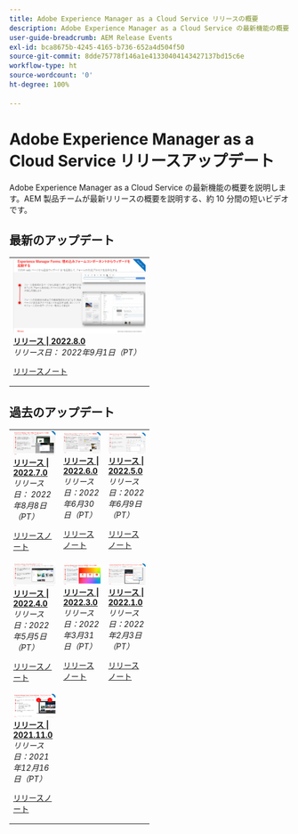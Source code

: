 ```yaml
---
title: Adobe Experience Manager as a Cloud Service リリースの概要
description: Adobe Experience Manager as a Cloud Service の最新機能の概要の説明
user-guide-breadcrumb: AEM Release Events
exl-id: bca8675b-4245-4165-b736-652a4d504f50
source-git-commit: 8dde75778f146a1e41330404143427137bd15c6e
workflow-type: ht
source-wordcount: '0'
ht-degree: 100%

---
```



# Adobe Experience Manager as a Cloud Service リリースアップデート

Adobe Experience Manager as a Cloud Service の最新機能の概要を説明します。AEM 製品チームが最新リリースの概要を説明する、約 10 分間の短いビデオです。

## 最新のアップデート

<table style="max-width: 50%;">
  <tr>
    <td>
      <a href="./2022/2022-8-0.md">
        <img alt="2022.8.0 リリース" src="./2022/assets/2022-8-0-thumb.png" />
      </a>
      <div>
        <a href="./2022/2022-8-0.md">
          <strong>リリース | 2022.8.0</strong>
          <br/>
       </a>
          <em>リリース日： 2022年9月1日（PT）</em>
      </div>
      <p>
        <a href="https://experienceleague.adobe.com/docs/experience-manager-cloud-service/content/release-notes/release-notes/release-notes-current.html?lang=ja">リリースノート</a>
      <p>
    </td>
  </tr>  
</table>

## 過去のアップデート

<table style="max-width: 50%;">
  <tr>
    <td>
      <a href="./2022/2022-7-0.md">
        <img alt="2022.7.0 リリース" src="./2022/assets/2022-7-0-thumb.png" />
      </a>
      <div>
        <a href="./2022/2022-7-0.md">
        <strong>リリース | 2022.7.0</strong>
        <br/>
      </a>
        <em>リリース日： 2022年8月8日（PT）</em>
      </div>
      <p>
        <a href="https://experienceleague.adobe.com/docs/experience-manager-cloud-service/content/release-notes/release-notes/release-notes-current.html?lang=ja">リリースノート</a>
      <p>
    </td>
    <td>
      <a href="./2022/2022-6-0.md">
        <img alt="2022.6.0 リリース" src="./2022/assets/2022-6-0-thumb.png" />
      </a>
      <div>
        <a href="./2022/2022-6-0.md">
        <strong>リリース | 2022.6.0</strong>
        <br/>
      </a>
        <em>リリース日：2022年6月30日（PT）</em>
      </div>
      <p>
        <a href="https://experienceleague.adobe.com/docs/experience-manager-cloud-service/content/release-notes/release-notes/release-notes-current.html?lang=ja">リリースノート</a>
      <p>
    </td>
    <td>
      <a href="./2022/2022-5-0.md">
        <img alt="2022.5.0 リリース" src="./2022/assets/2022-5-0-thumb.png" />
      </a>
      <div>
        <a href="./2022/2022-5-0.md">
        <strong>リリース | 2022.5.0</strong>
        <br/>
      </a>
        <em>リリース日：2022年6月9日（PT）</em>
      </div>
      <p>
        <a href="https://experienceleague.adobe.com/docs/experience-manager-cloud-service/content/release-notes/release-notes/release-notes-current.html?lang=ja">リリースノート</a>
      <p>
    </td>
  </tr>
  <tr>    
    <td>
      <a href="./2022/2022-4-0.md">
        <img alt="2022.4.0 リリース" src="./2022/assets/2022-4-0.png" />
      </a>
      <div>
        <a href="./2022/2022-4-0.md">
        <strong>リリース | 2022.4.0</strong>
        <br/>
      </a>
        <em>リリース日：2022年5月5日（PT）</em>
      </div>
      <p>
        <a href="https://experienceleague.adobe.com/docs/experience-manager-cloud-service/content/release-notes/release-notes/release-notes-current.html?lang=ja">リリースノート</a>
      <p>
    </td>
    <td>
      <a href="./2022/2022-3-0.md">
        <img alt="2022.3.0 リリース" src="./2022/assets/2022-3-0.png" />
      </a>
      <div>
        <a href="./2022/2022-3-0.md">
          <strong>リリース | 2022.3.0</strong>
        <br/>
      </a>
        <em>リリース日：2022年3月31日（PT）</em>
      </div>
      <p>
        <a href="https://experienceleague.adobe.com/docs/experience-manager-cloud-service/content/release-notes/release-notes/release-notes-current.html?lang=ja">リリースノート</a>
      <p>
    </td>
    <td>
      <a href="./2022/2022-1-0.md">
        <img alt="2022-1-0 リリース" src="./2022/assets/2022-1-0.png" />
      </a>
      <div>
        <a href="./2022/2022-1-0.md">
          <strong>リリース | 2022.1.0</strong>
        <br/>
      </a>
        <em>リリース日：2022年2月3日（PT）</em>
      </div>
      <p>
        <a href="https://experienceleague.adobe.com/docs/experience-manager-cloud-service/content/release-notes/release-notes/2022/release-notes-2022-1-0.html?lang=ja">リリースノート</a>
      <p>
    </td>
  </tr>
  <tr>  
    <td>
      <a href="./2021/2021-11-0.md">
        <img alt="2021.11.0 AEM CS リリース" src="./2021/assets/2021-11-0.png" />
      </a>
      <div>
      <a href="./2021/2021-11-0.md">
          <strong>リリース | 2021.11.0</strong>
        <br/>
      </a>
    <em>リリース日：2021年12月16日（PT）</em>
      </div>
      <p>
        <a href="https://experienceleague.adobe.com/docs/experience-manager-cloud-service/content/release-notes/release-notes/2021/release-notes-2021-11-0.html?lang=ja">リリースノート</a>
      <p>
    </td>
  </tr>
</table>


<!--- 

<table style="max-width: 50%;">
  <tr>
    <td>
      <a href="./2022/2022-9-0.md">
        <img alt="2022.9.0 Release" src="./2022/assets/2022-9-0-thumb.png" />
      </a>
      <div>
        <a href="./2022/2022-9-0.md">
          <strong>Release | 2022.9.0</strong>
          <br/>
        </a>
          <em>Release date  Oct 13, 2022 </em>
      </div>
      <p>
        <a href="https://experienceleague.adobe.com/docs/experience-manager-cloud-service/content/release-notes/release-notes/release-notes-current.html">Release notes</a>
      <p>
    </td>
  </tr>  
</table> 

## Past Updates

<table style="max-width: 50%;">
  <tr>
    <td>
      <a href="./2022/2022-8-0.md">
        <img alt="2022.8.0 Release" src="./2022/assets/2022-8-0-thumb.png" />
      </a>
      <div>
        <a href="./2022/2022-8-0.md">
          <strong>Release | 2022.8.0</strong>
          <br/>
        </a>
          <em>Release date  Sept 1, 2022 </em>
      </div>
      <p>
        <a href="https://experienceleague.adobe.com/docs/experience-manager-cloud-service/content/release-notes/release-notes/release-notes-current.html">Release notes</a>
      <p>
    </td>
    <td>
      <a href="./2022/2022-7-0.md">
        <img alt="2022.7.0 Release" src="./2022/assets/2022-7-0-thumb.png" />
      </a>
      <div>
        <a href="./2022/2022-7-0.md">
          <strong>Release | 2022.7.0</strong>
          <br/>
        </a>
          <em>Release date  Aug 8, 2022 </em>
      </div>
      <p>
        <a href="https://experienceleague.adobe.com/docs/experience-manager-cloud-service/content/release-notes/release-notes/release-notes-current.html">Release notes</a>
      <p>
    </td>
    <td>
      <a href="./2022/2022-6-0.md">
        <img alt="2022.6.0 Release" src="./2022/assets/2022-6-0-thumb.png" />
      </a>
      <div>
        <a href="./2022/2022-6-0.md">
          <strong>Release | 2022.6.0</strong>
          <br/>
        </a>
          <em>Release date  June 30, 2022 </em>
      </div>
      <p>
        <a href="https://experienceleague.adobe.com/docs/experience-manager-cloud-service/content/release-notes/release-notes/release-notes-current.html">Release notes</a>
      <p>
    </td>
  </tr>
  <tr>  
    <td>
      <a href="./2022/2022-5-0.md">
        <img alt="2022.5.0 Release" src="./2022/assets/2022-5-0-thumb.png" />
      </a>
      <div>
        <a href="./2022/2022-5-0.md">
          <strong>Release | 2022.5.0</strong>
          <br/>
        </a>
          <em>Release date  June 9, 2022 </em>
      </div>
      <p>
        <a href="https://experienceleague.adobe.com/docs/experience-manager-cloud-service/content/release-notes/release-notes/release-notes-current.html">Release notes</a>
      <p>
    </td>
    <td>
      <a href="./2022/2022-4-0.md">
        <img alt="2022.4.0 Release" src="./2022/assets/2022-4-0.png" />
      </a>
      <div>
        <a href="./2022/2022-4-0.md">
          <strong>Release | 2022.4.0</strong>
          <br/>
        </a>
          <em>Released  May 5, 2022 </em>
      </div>
      <p>
        <a href="https://experienceleague.adobe.com/docs/experience-manager-cloud-service/content/release-notes/release-notes/release-notes-current.html">Release notes</a>
      <p>
    </td>
    <td>
      <a href="./2022/2022-3-0.md">
        <img alt="2022.3.0 Release" src="./2022/assets/2022-3-0.png" />
      </a>
      <div>
        <a href="./2022/2022-3-0.md">
          <strong>Release | 2022.3.0</strong>
          <br/>
        </a>
          <em>Released  March 31, 2022 </em>
      </div>
      <p>
        <a href="https://experienceleague.adobe.com/docs/experience-manager-cloud-service/content/release-notes/release-notes/release-notes-current.html">Release notes</a>
      <p>
    </td>
  </tr>
  <tr>     
    <td>
      <a href="./2022/2022-1-0.md">
        <img alt="2022-1-0 Release" src="./2022/assets/2022-1-0.png" />
      </a>
      <div>
        <a href="./2022/2022-1-0.md">
          <strong>Release | 2022.1.0</strong>
          <br/>
        </a>
          <em>Released  February 3, 2022 </em>
      </div>
      <p>
        <a href="https://experienceleague.adobe.com/docs/experience-manager-cloud-service/content/release-notes/release-notes/2022/release-notes-2022-1-0.html">Release notes</a>
      <p>
    </td>
    <td>
      <a href="./2021/2021-11-0.md">
        <img alt="2021.11.0 AEMCS Release" src="./2021/assets/2021-11-0.png" />
      </a>
      <div>
      <a href="./2021/2021-11-0.md">
          <strong>Release | 2021.11.0</strong>
          <br/>
        </a>
      <em>Released  December 16, 2021</em>
      </div>
      <p>
        <a href="https://experienceleague.adobe.com/docs/experience-manager-cloud-service/content/release-notes/release-notes/2021/release-notes-2021-11-0.html">Release notes</a>
      <p>
    </td>
  </tr>
</table>

 --->